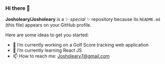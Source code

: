 ### Hi there 👋


**Josholeary/Josholeary** is a ✨ _special_ ✨ repository because its `README.md` (this file) appears on your GitHub profile.

Here are some ideas to get you started:

- 🔭 I’m currently working on a Golf Score tracking web application
- 🌱 I’m currently learning React JS
- 📫 How to reach me: Josholeary7@gmail.com
